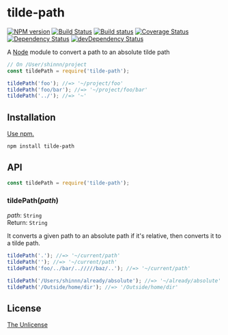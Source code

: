 # tilde-path

[![NPM version](https://img.shields.io/npm/v/tilde-path.svg)](https://www.npmjs.com/package/tilde-path)
[![Build Status](https://travis-ci.org/shinnn/tilde-path.svg?branch=master)](https://travis-ci.org/shinnn/tilde-path)
[![Build status](https://ci.appveyor.com/api/projects/status/62oanqlwsc3ahwkk?svg=true)](https://ci.appveyor.com/project/ShinnosukeWatanabe/tilde-path)
[![Coverage Status](https://img.shields.io/coveralls/shinnn/tilde-path.svg)](https://coveralls.io/r/shinnn/tilde-path)
[![Dependency Status](https://david-dm.org/shinnn/tilde-path.svg)](https://david-dm.org/shinnn/tilde-path)
[![devDependency Status](https://david-dm.org/shinnn/tilde-path/dev-status.svg)](https://david-dm.org/shinnn/tilde-path#info=devDependencies)

A [Node](https://nodejs.org/) module to convert a path to an absolute tilde path

```javascript
// On /User/shinnn/project
const tildePath = require('tilde-path');

tildePath('foo'); //=> '~/project/foo'
tildePath('foo/bar'); //=> '~/project/foo/bar'
tildePath('../'); //=> '~'
```

## Installation

[Use npm.](https://docs.npmjs.com/cli/install)

```
npm install tilde-path
```

## API

```javascript
const tildePath = require('tilde-path');
```

### tildePath(*path*)

*path*: `String`  
Return: `String`

It converts a given path to an absolute path if it's relative, then converts it to a tilde path.

```javascript
tildePath('.'); //=> '~/current/path'
tildePath(''); //=> '~/current/path'
tildePath('foo/../bar/../////baz/..'); //=> '~/current/path'

tildePath('/Users/shinnn/already/absolute'); //=> '~/already/absolute'
tildePath('/Outside/home/dir'); //=> '/Outside/home/dir'
```

## License

[The Unlicense](./LICENSE)
